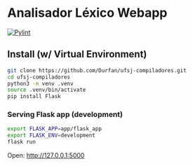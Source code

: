 # Analisador Léxico Webapp

[![Pylint](https://github.com/Durfan/ufsj-compiladores/actions/workflows/pylint.yml/badge.svg?branch=main)](https://github.com/Durfan/ufsj-compiladores/actions/workflows/pylint.yml)

## Install (w/ Virtual Environment)

```sh
git clone https://github.com/Durfan/ufsj-compiladores.git
cd ufsj-compiladores
python3 -m venv .venv
source .venv/bin/activate
pip install Flask
```

### Serving Flask app (development)

```sh
export FLASK_APP=app/flask_app
export FLASK_ENV=development
flask run
```
Open: http://127.0.0.1:5000
